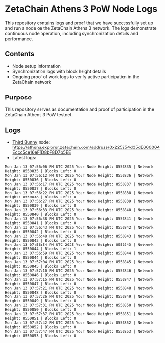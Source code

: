 # ZetaChain Athens 3 PoW Node Logs
This repository contains logs and proof that we have successfully set up and run a node on the ZetaChain Athens 3 network. The logs demonstrate continuous node operation, including synchronization details and performance.

## Contents
- Node setup information
- Synchronization logs with block height details
- Ongoing proof of work logs to verify active participation in the ZetaChain network

## Purpose
This repository serves as documentation and proof of participation in the ZetaChain Athens 3 PoW testnet.

## Logs

- [Third Bunny](https://thirdbunny.xyz/) node: https://athens.explorer.zetachain.com/address/0x225254d35dE666064Eccc5ce16eF1D8bF8D7b5EE
- Latest logs:
```
Mon Jan 13 07:56:06 PM UTC 2025 Your Node Height: 8550835 | Network Height: 8550835 | Blocks Left: 0
Mon Jan 13 07:56:12 PM UTC 2025 Your Node Height: 8550836 | Network Height: 8550836 | Blocks Left: 0
Mon Jan 13 07:56:17 PM UTC 2025 Your Node Height: 8550837 | Network Height: 8550837 | Blocks Left: 0
Mon Jan 13 07:56:22 PM UTC 2025 Your Node Height: 8550838 | Network Height: 8550838 | Blocks Left: 0
Mon Jan 13 07:56:27 PM UTC 2025 Your Node Height: 8550839 | Network Height: 8550839 | Blocks Left: 0
Mon Jan 13 07:56:33 PM UTC 2025 Your Node Height: 8550840 | Network Height: 8550840 | Blocks Left: 0
Mon Jan 13 07:56:38 PM UTC 2025 Your Node Height: 8550841 | Network Height: 8550841 | Blocks Left: 0
Mon Jan 13 07:56:43 PM UTC 2025 Your Node Height: 8550842 | Network Height: 8550842 | Blocks Left: 0
Mon Jan 13 07:56:48 PM UTC 2025 Your Node Height: 8550843 | Network Height: 8550843 | Blocks Left: 0
Mon Jan 13 07:56:54 PM UTC 2025 Your Node Height: 8550843 | Network Height: 8550844 | Blocks Left: 1
Mon Jan 13 07:56:59 PM UTC 2025 Your Node Height: 8550844 | Network Height: 8550844 | Blocks Left: 0
Mon Jan 13 07:57:04 PM UTC 2025 Your Node Height: 8550845 | Network Height: 8550845 | Blocks Left: 0
Mon Jan 13 07:57:10 PM UTC 2025 Your Node Height: 8550846 | Network Height: 8550846 | Blocks Left: 0
Mon Jan 13 07:57:15 PM UTC 2025 Your Node Height: 8550847 | Network Height: 8550847 | Blocks Left: 0
Mon Jan 13 07:57:21 PM UTC 2025 Your Node Height: 8550848 | Network Height: 8550848 | Blocks Left: 0
Mon Jan 13 07:57:26 PM UTC 2025 Your Node Height: 8550849 | Network Height: 8550849 | Blocks Left: 0
Mon Jan 13 07:57:31 PM UTC 2025 Your Node Height: 8550850 | Network Height: 8550850 | Blocks Left: 0
Mon Jan 13 07:57:37 PM UTC 2025 Your Node Height: 8550851 | Network Height: 8550851 | Blocks Left: 0
Mon Jan 13 07:57:42 PM UTC 2025 Your Node Height: 8550852 | Network Height: 8550852 | Blocks Left: 0
Mon Jan 13 07:57:47 PM UTC 2025 Your Node Height: 8550853 | Network Height: 8550853 | Blocks Left: 0
```
